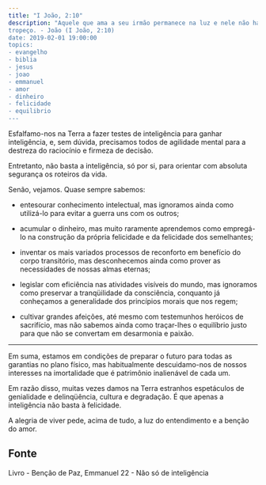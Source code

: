 ```yaml
---
title: "I João, 2:10"
description: "Aquele que ama a seu irmão permanece na luz e nele não há nenhum
tropeço. - João (I João, 2:10)
date: 2019-02-01 19:00:00
topics: 
- evangelho
- biblia
- jesus
- joao
- emmanuel
- amor
- dinheiro
- felicidade
- equilibrio
---
```


Esfalfamo-nos na Terra a fazer testes de inteligência para ganhar
inteligência, e, sem dúvida, precisamos todos de agilidade mental para
a destreza do raciocínio e firmeza de decisão.  

Entretanto, não basta a inteligência, só por si, para orientar com absoluta
segurança os roteiros da vida.  

Senão, vejamos.  Quase sempre sabemos: 

- entesourar conhecimento intelectual, mas ignoramos ainda como utilizá-lo para
evitar a guerra uns com os outros;  

- acumular o dinheiro, mas muito raramente aprendemos como empregá-lo na
 construção da própria felicidade e da felicidade dos semelhantes;  

- inventar os mais variados processos de reconforto em benefício do corpo
 transitório, mas desconhecemos ainda como prover as necessidades de nossas
 almas eternas;  

- legislar com eficiência nas atividades visíveis do mundo, mas ignoramos como
 preservar a tranqüilidade da consciência, conquanto já conheçamos a
 generalidade dos princípios morais que nos regem;  

- cultivar grandes afeições, até mesmo com testemunhos heróicos de sacrifício, mas
não sabemos ainda como traçar-lhes o equilíbrio justo para que não se convertam
em desarmonia e paixão. 

***

Em suma, estamos em condições de preparar o futuro para todas as garantias no
plano físico, mas habitualmente descuidamo-nos de nossos interesses na
imortalidade que é patrimônio inalienável de cada um.  

Em razão disso, muitas vezes damos na Terra estranhos espetáculos de genialidade
e delinqüência, cultura e degradação.  É que apenas a inteligência não basta à
felicidade.  

A alegria de viver pede, acima de tudo, a luz do entendimento e a benção do
amor.

## Fonte
Livro - Benção de Paz, Emmanuel
22 - Não só de inteligência

